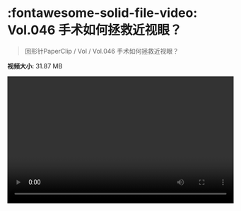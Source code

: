 # :fontawesome-solid-file-video: Vol.046 手术如何拯救近视眼？

> 回形针PaperClip / Vol / Vol.046 手术如何拯救近视眼？

**视频大小**: 31.87 MB

<video id="V-fe3fda06c3104a3b9b090c7a6f3f6ec7" width="512" height="288" preload="none" playsinline webkit-playsinline></video>